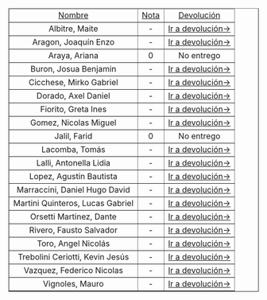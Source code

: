 <table border="1" align="center" style="text-align: center">
  <thead style="text-decoration: underline">
    <td>Nombre</td>
    <td>Nota</td>
    <td>Devolución</td>
  </thead>
  <tbody>
    <tr>
      <td>Albitre, Maite</td>
      <td>-</td>
      <td>
        <a href="#">Ir a devolución→</a>
      </td>
    </tr>
    <tr>
      <td>Aragon, Joaquín Enzo</td>
      <td>-</td>
      <td>
        <a href="#">Ir a devolución→</a>
      </td>
    </tr>
    <tr>
      <td>Araya, Ariana</td>
      <td>0</td>
      <td>
        No entrego
      </td>
    </tr>
    <tr>
      <td>Buron, Josua Benjamin</td>
      <td>-</td>
      <td>
        <a href="#">Ir a devolución→</a>
      </td>
    </tr>
    <tr>
      <td>Cicchese, Mirko Gabriel</td>
      <td>-</td>
      <td>
        <a href="#">Ir a devolución→</a>
      </td>
    </tr>
    <tr>
      <td>Dorado, Axel Daniel</td>
      <td>-</td>
      <td>
        <a href="#">Ir a devolución→</a>
      </td>
    </tr>
    <tr>
      <td>Fiorito, Greta Ines</td>
      <td>-</td>
      <td>
        <a href="#">Ir a devolución→</a>
      </td>
    </tr>
    <tr>
      <td>Gomez, Nicolas Miguel</td>
      <td>-</td>
      <td>
        <a href="#">Ir a devolución→</a>
      </td>
    </tr>
    <tr>
      <td>Jalil, Farid</td>
      <td>0</td>
      <td>
        No entrego
      </td>
    </tr>
    <tr>
      <td>Lacomba, Tomás</td>
      <td>-</td>
      <td>
        <a href="#">Ir a devolución→</a>
      </td>
    </tr>
    <tr>
      <td>Lalli, Antonella Lidia</td>
      <td>-</td>
      <td>
        <a href="#">Ir a devolución→</a>
      </td>
    </tr>
    <tr>
      <td>Lopez, Agustin Bautista</td>
      <td>-</td>
      <td>
        <a href="#">Ir a devolución→</a>
      </td>
    </tr>
    <tr>
      <td>Marraccini, Daniel Hugo David</td>
      <td>-</td>
      <td>
        <a href="#">Ir a devolución→</a>
      </td>
    </tr>
    <tr>
      <td>Martini Quinteros, Lucas Gabriel</td>
      <td>-</td>
      <td>
        <a href="#">Ir a devolución→</a>
      </td>
    </tr>
    <tr>
      <td>Orsetti Martinez, Dante</td>
      <td>-</td>
      <td>
        <a href="#">Ir a devolución→</a>
      </td>
    </tr>
    <tr>
      <td>Rivero, Fausto Salvador</td>
      <td>-</td>
      <td>
        <a href="#">Ir a devolución→</a>
      </td>
    </tr>
    <tr>
      <td>Toro, Angel Nicolás</td>
      <td>-</td>
      <td>
        <a href="#">Ir a devolución→</a>
      </td>
    </tr>
    <tr>
      <td>Trebolini Ceriotti, Kevin Jesús</td>
      <td>-</td>
      <td>
        <a href="#">Ir a devolución→</a>
      </td>
    </tr>
    <tr>
      <td>Vazquez, Federico Nicolas</td>
      <td>-</td>
      <td>
        <a href="#">Ir a devolución→</a>
      </td>
    </tr>
    <tr>
      <td>Vignoles, Mauro</td>
      <td>-</td>
      <td>
        <a href="#">Ir a devolución→</a>
      </td>
    </tr>
  </tbody>
</table>
